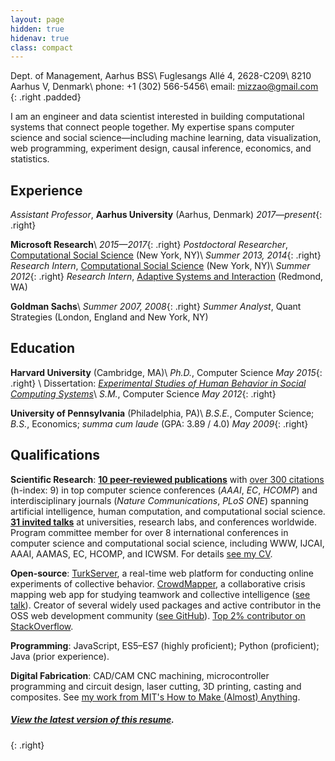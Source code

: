```yaml
---
layout: page
hidden: true
hidenav: true
class: compact
---
```

Dept. of Management, Aarhus BSS\\
Fuglesangs Allé 4, 2628-C209\\
8210 Aarhus V, Denmark\\
phone: +1 (302) 566-5456\\
email: <mizzao@gmail.com>
{: .right .padded}

I am an engineer and data scientist interested in building computational systems that connect people together. My expertise spans computer science and social science—including machine learning, data visualization, web programming, experiment design, causal inference, economics, and statistics.

## Experience

*Assistant Professor*, **Aarhus University** (Aarhus, Denmark)
*2017—present*{: .right}

**Microsoft Research**\\
*2015—2017*{: .right}
*Postdoctoral Researcher*, [Computational Social Science][css] (New York, NY)\\
*Summer 2013, 2014*{: .right}
*Research Intern*, [Computational Social Science][css] (New York, NY)\\
*Summer 2012*{: .right}
*Research Intern*, [Adaptive Systems and Interaction][asi] (Redmond, WA)

[css]: https://www.microsoft.com/en-us/research/group/computational-social-science/
[asi]: https://www.microsoft.com/en-us/research/group/adaptive-systems-and-interaction/

**Goldman Sachs**\\
*Summer 2007, 2008*{: .right}
*Summer Analyst*, Quant Strategies (London, England and New York, NY)

## Education

**Harvard University** (Cambridge, MA)\\
*Ph.D.*, Computer Science
*May 2015*{: .right}
\\
Dissertation: *[Experimental Studies of Human Behavior in Social Computing Systems][thesis]*\\
*S.M.*, Computer Science
*May 2012*{: .right}

[thesis]: https://dash.harvard.edu/handle/1/17467193

**University of Pennsylvania** (Philadelphia, PA)\\
*B.S.E.*, Computer Science; *B.S.*, Economics; *summa cum laude* (GPA: 3.89 / 4.0)
*May 2009*{: .right}

## Qualifications

**Scientific Research**:
[**10 peer-reviewed publications**](/research) with [over 300 citations][gs] (h-index: 9) in top computer science conferences (*AAAI*, *EC*, *HCOMP*) and interdisciplinary journals (*Nature Communications*, *PLoS ONE*) spanning artificial intelligence, human computation, and computational social science.
[**31 invited talks**](/talks) at universities, research labs, and conferences worldwide.
Program committee member for over 8 international conferences in computer science and computational social science, including WWW, IJCAI, AAAI, AAMAS, EC, HCOMP, and ICWSM. For details [see my CV](/cv).

[gs]: https://scholar.google.com/citations?user=_A4FmDSsqC8J

**Open-source**: [TurkServer], a real-time web platform for conducting online experiments of collective behavior.
[CrowdMapper], a collaborative crisis mapping web app for studying teamwork and collective intelligence ([see talk][cm-talk]).
Creator of several widely used packages and active contributor in the OSS web development community ([see GitHub][github]).
[Top 2% contributor on StackOverflow][so].

[turkserver]: https://github.com/TurkServer/turkserver-meteor
[crowdmapper]: https://github.com/TurkServer/CrowdMapper
[cm-talk]: https://www.youtube.com/watch?v=cJbGNpmE7f0
[github]: https://github.com/mizzao
[so]: https://stackoverflow.com/users/586086/andrew-mao

**Programming**: JavaScript, ES5–ES7 (highly proficient); Python (proficient); Java (prior experience).

**Digital Fabrication**: CAD/CAM CNC machining, microcontroller programming and circuit design, laser cutting, 3D printing, casting and composites.
See [my work from MIT's How to Make (Almost) Anything][htmaa].

[htmaa]: http://fab.cba.mit.edu/classes/863.14/people/andrew_mao/

##### [View the latest version of this resume](/resume).
{: .right}
